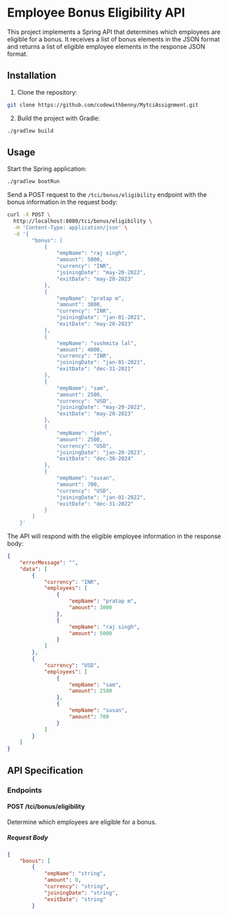 # Employee Bonus Eligibility API

This project implements a Spring API that determines which employees are eligible for a bonus. It receives a list of bonus elements in the JSON format and returns a list of eligible employee elements in the response JSON format.

## Installation

1. Clone the repository:

```bash
git clone https://github.com/codewithbenny/MytciAssignment.git
```

2. Build the project with Gradle:

```bash
./gradlew build
```

## Usage

Start the Spring application:

```bash
./gradlew bootRun
```

Send a POST request to the `/tci/bonus/eligibility` endpoint with the bonus information in the request body:

```bash
curl -X POST \
  http://localhost:8080/tci/bonus/eligibility \
  -H 'Content-Type: application/json' \
  -d '{
        "bonus": [
            {
                "empName": "raj singh",
                "amount": 5000,
                "currency": "INR",
                "joiningDate": "may-20-2022",
                "exitDate": "may-20-2023"
            },
            {
                "empName": "pratap m",
                "amount": 3000,
                "currency": "INR",
                "joiningDate": "jan-01-2021",
                "exitDate": "may-20-2023"
            },
            {
                "empName": "sushmita lal",
                "amount": 4000,
                "currency": "INR",
                "joiningDate": "jan-01-2021",
                "exitDate": "dec-31-2021"
            },
            {
                "empName": "sam",
                "amount": 2500,
                "currency": "USD",
                "joiningDate": "may-20-2022",
                "exitDate": "may-20-2023"
            },
            {
                "empName": "john",
                "amount": 2500,
                "currency": "USD",
                "joiningDate": "jan-20-2023",
                "exitDate": "dec-30-2024"
            },
            {
                "empName": "susan",
                "amount": 700,
                "currency": "USD",
                "joiningDate": "jan-01-2022",
                "exitDate": "dec-31-2022"
            }
        ]
    }'
```

The API will respond with the eligible employee information in the response body:

```json
{
    "errorMessage": "",
    "data": [
        {
            "currency": "INR",
            "employees": [
                {
                    "empName": "pratap m",
                    "amount": 3000
                },
                {
                    "empName": "raj singh",
                    "amount": 5000
                }
            ]
        },
        {
            "currency": "USD",
            "employees": [
                {
                    "empName": "sam",
                    "amount": 2500
                },
                {
                    "empName": "susan",
                    "amount": 700
                }
            ]
        }
    ]
}
```

## API Specification

### Endpoints

#### POST /tci/bonus/eligibility

Determine which employees are eligible for a bonus.

##### Request Body

```json
{
    "bonus": [
        {
            "empName": "string",
            "amount": 0,
            "currency": "string",
            "joiningDate": "string",
            "exitDate": "string"
        }
   
